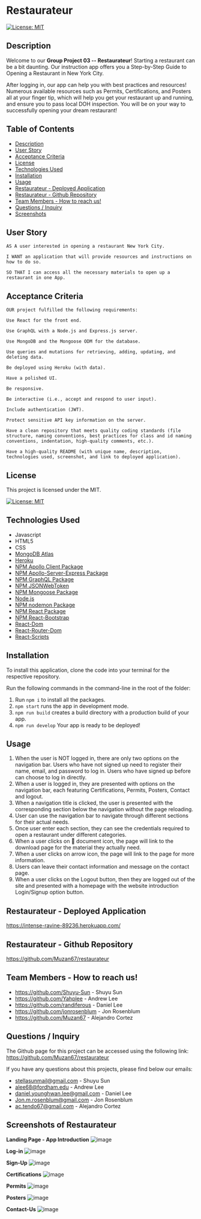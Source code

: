 # Restaurateur

[![License: MIT](https://img.shields.io/badge/License-MIT-yellow.svg)](https://opensource.org/licenses/MIT)

## Description

Welcome to our **Group Project 03 -- Restaurateur**! Starting a restaurant can be a bit daunting. Our instruction app offers you a Step-by-Step Guide to Opening a Restaurant in New York City. </br>

After logging in, our app can help you with best practices and resources! Numerous available resources such as Permits, Certifications, and Posters all at your finger tip, which will help you get your restaurant up and running, and ensure you to pass local DOH inspection. You will be on your way to successfully opening your dream restaurant!

## Table of Contents

- [Description](#description)
- [User Story](#userstory)
- [Acceptance Criteria](#acceptance-criteria)
- [License](#license)
- [Technologies Used](#technologies-used)
- [Installation](#installation)
- [Usage](#usage)
- [Restaurateur - Deployed Application](#restaurateur---deployed-application)
- [Restaurateur - Github Repository](#restaurateur---github-repository)
- [Team Members - How to reach us!](#team-members---how-to-reach-us)
- [Questions / Inquiry](#questions--inquiry)
- [Screenshots](#screenshots-of-restaurateur)

## User Story

```
AS A user interested in opening a restaurant New York City.

I WANT an application that will provide resources and instructions on how to do so.

SO THAT I can access all the necessary materials to open up a restaurant in one App.

```

## Acceptance Criteria

```
OUR project fulfilled the following requirements:

Use React for the front end.

Use GraphQL with a Node.js and Express.js server.

Use MongoDB and the Mongoose ODM for the database.

Use queries and mutations for retrieving, adding, updating, and deleting data.

Be deployed using Heroku (with data).

Have a polished UI.

Be responsive.

Be interactive (i.e., accept and respond to user input).

Include authentication (JWT).

Protect sensitive API key information on the server.

Have a clean repository that meets quality coding standards (file structure, naming conventions, best practices for class and id naming conventions, indentation, high-quality comments, etc.).

Have a high-quality README (with unique name, description, technologies used, screenshot, and link to deployed application).
```

## License

This project is licensed under the MIT.</br>

[![License: MIT](https://img.shields.io/badge/License-MIT-yellow.svg)](https://opensource.org/licenses/MIT)

## Technologies Used

- Javascript
- HTML5
- CSS
- [MongoDB Atlas](https://www.mongodb.com/cloud/atlas)
- [Heroku](https://www.heroku.com)
- [NPM Apollo Client Package](https://www.npmjs.com/package/stripe)
- [NPM Apollo-Server-Express Package](https://www.npmjs.com/package/apollo-server-express)
- [NPM GraphQL Package](https://www.npmjs.com/package/graphql)
- [NPM JSONWebToken](https://www.npmjs.com/package/jsonwebtoken)
- [NPM Mongoose Package](https://www.npmjs.com/package/mongoose)
- [Node.js](https://nodejs.org/en/)
- [NPM nodemon Package](https://www.npmjs.com/package/nodemon)
- [NPM React Package](https://www.npmjs.com/package/react)
- [NPM React-Bootstrap](https://www.npmjs.com/package/react-bootstrap)
- [React-Dom](https://www.npmjs.com/package/react-dom)
- [React-Router-Dom](https://www.npmjs.com/package/react-router-dom)
- [React-Scripts](https://www.npmjs.com/package/react-scripts)

## Installation

To install this application, clone the code into your terminal for the respective repository.

Run the following commands in the command-line in the root of the folder:

1. Run `npm i` to install all the packages.
2. `npm start` runs the app in development mode.
3. `npm run build` creates a build directory with a production build of your app.
4. `npm run develop` Your app is ready to be deployed!

## Usage

1. When the user is NOT logged in, there are only two options on the navigation bar. Users who have not signed up need to register their name, email, and password to log in. Users who have signed up before can choose to log in directly.
2. When a user is logged in, they are presented with options on the navigation bar, each featuring Certifications, Permits, Posters, Contact and logout.
3. When a navigation title is clicked, the user is presented with the corresponding section below the navigation without the page reloading.
4. User can use the navigation bar to navigate through different sections for their actual needs.
5. Once user enter each section, they can see the credentials required to open a restaurant under different categories.
6. When a user clicks on 📖 document icon, the page will link to the download page for the material they actually need.
7. When a user clicks on arrow icon, the page will link to the page for more information.
8. Users can leave their contact information and message on the contact page.
9. When a user clicks on the Logout button, then they are logged out of the site and presented with a homepage with the website introduction Login/Signup option button.

## Restaurateur - Deployed Application

https://intense-ravine-89236.herokuapp.com/

## Restaurateur - Github Repository

https://github.com/Muzan67/restaurateur

## Team Members - How to reach us!

- https://github.com/Shuyu-Sun - Shuyu Sun
- https://github.com/Yahplee - Andrew Lee
- https://github.com/randiferous - Daniel Lee
- https://github.com/jonrosenblum - Jon Rosenblum
- https://github.com/Muzan67 - Alejandro Cortez

## Questions / Inquiry

The Github page for this project can be accessed using the following link: https://github.com/Muzan67/restaurateur

If you have any questions about this projects, please find below our emails:

- stellasunmail@gmail.com - Shuyu Sun
- alee68@fordham.edu - Andrew Lee
- daniel.younghwan.lee@gmail.com - Daniel Lee
- Jon.m.rosenblum@gmail.com - Jon Rosenblum
- ac.tendo67@gmail.com - Alejandro Cortez

## Screenshots of Restaurateur

**Landing Page - App Introduction**
![image](https://user-images.githubusercontent.com/102841726/190304167-3115cee8-c6d6-42e5-9744-86e859e86b0b.png)

**Log-in**
![image](https://user-images.githubusercontent.com/102841726/190304327-b1776618-1c04-4246-9aff-1d34f30810fd.png)

**Sign-Up**
![image](https://user-images.githubusercontent.com/102841726/190304488-0bf4f4ce-0ef8-408c-bba2-dafaea297f2a.png)

**Certifications**
![image](https://user-images.githubusercontent.com/102841726/190304958-b905ba5b-f117-4c92-9480-b814292d3917.png)

**Permits**
![image](https://user-images.githubusercontent.com/102841726/190863309-ab7c96b1-6092-42b8-b915-d4486ef480e1.png)

**Posters**
![image](https://user-images.githubusercontent.com/102841726/190863172-cd6e3e94-9e3f-49c3-b450-c22ade4c0c61.png)

**Contact-Us**
![image](https://user-images.githubusercontent.com/102841726/190305623-ed501f8f-9b88-41bb-addd-d6e958746670.png)
